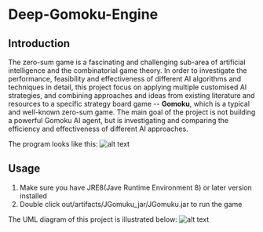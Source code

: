 Deep-Gomoku-Engine
==============

Introduction
--------------
The zero-sum game is a fascinating and challenging sub-area of artificial intelligence and the combinatorial game theory. In order to investigate the performance, feasibility and effectiveness of different AI algorithms and techniques in detail, this project focus on applying multiple customised AI strategies, and combining approaches and ideas from existing literature and resources to a specific strategy board game -- **Gomoku**, which is a typical and well-known zero-sum game. 
The main goal of the project is not building a powerful Gomoku AI agent, but is investigating and comparing the efficiency and effectiveness of different AI approaches.

The program looks like this:
![alt text](https://user-images.githubusercontent.com/35700810/55282230-ffb6fd80-5337-11e9-9871-c8eb281b87fb.png)

## Usage
1. Make sure you have JRE8(Jave Runtime Environment 8) or later version installed
2. Double click out/artifacts/JGomuku_jar/JGomuku.jar to run the game

The UML diagram of this project is illustrated below:
![alt text](https://user-images.githubusercontent.com/35700810/55282209-96cf8580-5337-11e9-9a61-d2051b6fff27.png)

